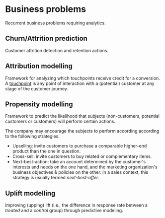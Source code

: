 # Business problems
Recurrent business problems requiring analytics.

## Churn/Attrition prediction
Customer attrition detection and retention actions.

## Attribution modelling
Framework for analyzing which touchpoints receive credit for a conversion. A [touchpoint](https://en.wikipedia.org/wiki/Touchpoint) is any point of interaction with a (potential) customer at any stage of the customer journey.

## Propensity modelling
Framework to predict the likelihood that subjects (non-customers, potential customers or customers) will perform certain actions. 

The company may encourage the subjects to perform according according to the following strategies:
- Upselling: invite customers to purchase a comparable higher-end product than the one in question.
- Cross-sell: invite customers to buy related or complementary items. 
- Next-best-action: take an account determined by the customer's interests and needs on the one hand, and the marketing organization's business objectives & policies on the other. In a sales context, this strategy is usually termed *next-best-offer*. 

## Uplift modelling
Improving (upping) lift (i.e., the difference in response rate between a *treated* and a *control* group) through predictive modeling. 
